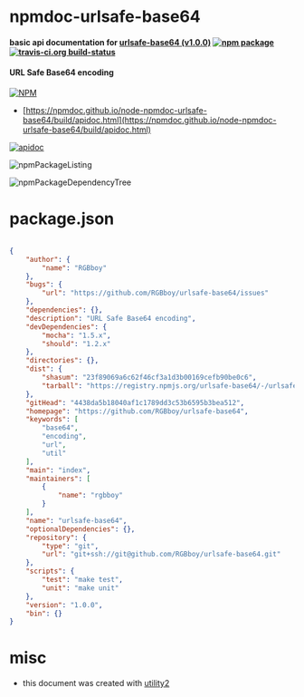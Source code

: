 # npmdoc-urlsafe-base64

#### basic api documentation for  [urlsafe-base64 (v1.0.0)](https://github.com/RGBboy/urlsafe-base64)  [![npm package](https://img.shields.io/npm/v/npmdoc-urlsafe-base64.svg?style=flat-square)](https://www.npmjs.org/package/npmdoc-urlsafe-base64) [![travis-ci.org build-status](https://api.travis-ci.org/npmdoc/node-npmdoc-urlsafe-base64.svg)](https://travis-ci.org/npmdoc/node-npmdoc-urlsafe-base64)

#### URL Safe Base64 encoding

[![NPM](https://nodei.co/npm/urlsafe-base64.png?downloads=true&downloadRank=true&stars=true)](https://www.npmjs.com/package/urlsafe-base64)

- [https://npmdoc.github.io/node-npmdoc-urlsafe-base64/build/apidoc.html](https://npmdoc.github.io/node-npmdoc-urlsafe-base64/build/apidoc.html)

[![apidoc](https://npmdoc.github.io/node-npmdoc-urlsafe-base64/build/screenCapture.buildCi.browser.%252Ftmp%252Fbuild%252Fapidoc.html.png)](https://npmdoc.github.io/node-npmdoc-urlsafe-base64/build/apidoc.html)

![npmPackageListing](https://npmdoc.github.io/node-npmdoc-urlsafe-base64/build/screenCapture.npmPackageListing.svg)

![npmPackageDependencyTree](https://npmdoc.github.io/node-npmdoc-urlsafe-base64/build/screenCapture.npmPackageDependencyTree.svg)



# package.json

```json

{
    "author": {
        "name": "RGBboy"
    },
    "bugs": {
        "url": "https://github.com/RGBboy/urlsafe-base64/issues"
    },
    "dependencies": {},
    "description": "URL Safe Base64 encoding",
    "devDependencies": {
        "mocha": "1.5.x",
        "should": "1.2.x"
    },
    "directories": {},
    "dist": {
        "shasum": "23f89069a6c62f46cf3a1d3b00169cefb90be0c6",
        "tarball": "https://registry.npmjs.org/urlsafe-base64/-/urlsafe-base64-1.0.0.tgz"
    },
    "gitHead": "4438da5b18040af1c1789dd3c53b6595b3bea512",
    "homepage": "https://github.com/RGBboy/urlsafe-base64",
    "keywords": [
        "base64",
        "encoding",
        "url",
        "util"
    ],
    "main": "index",
    "maintainers": [
        {
            "name": "rgbboy"
        }
    ],
    "name": "urlsafe-base64",
    "optionalDependencies": {},
    "repository": {
        "type": "git",
        "url": "git+ssh://git@github.com/RGBboy/urlsafe-base64.git"
    },
    "scripts": {
        "test": "make test",
        "unit": "make unit"
    },
    "version": "1.0.0",
    "bin": {}
}
```



# misc
- this document was created with [utility2](https://github.com/kaizhu256/node-utility2)
